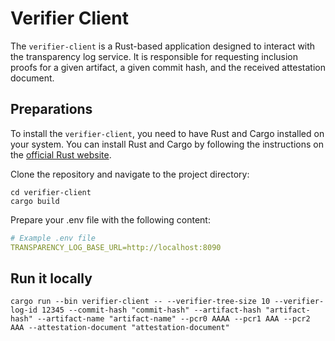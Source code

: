 # Verifier Client

The `verifier-client` is a Rust-based application designed to interact with the transparency log service. It is responsible for requesting inclusion proofs for a given artifact, a given commit hash, and the received attestation document.

## Preparations

To install the `verifier-client`, you need to have Rust and Cargo installed on your system. You can install Rust and Cargo by following the instructions on the [official Rust website](https://www.rust-lang.org/).

Clone the repository and navigate to the project directory:

```shell
cd verifier-client
cargo build
```

Prepare your .env file with the following content:

```yaml
# Example .env file
TRANSPARENCY_LOG_BASE_URL=http://localhost:8090
```

## Run it locally

```shell
cargo run --bin verifier-client -- --verifier-tree-size 10 --verifier-log-id 12345 --commit-hash "commit-hash" --artifact-hash "artifact-hash" --artifact-name "artifact-name" --pcr0 AAAA --pcr1 AAA --pcr2 AAA --attestation-document "attestation-document"
```
